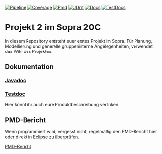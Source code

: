 <p>
    <a href="https://sopra-ci.cs.tu-dortmund.de/group04/project2/Projekt2-shadow.zip"><img alt="Pipeline" src="https://sopra-gitlab.cs.tu-dortmund.de/sopra20C/gruppe04/projekt2/badges/master/pipeline.svg" /></a>
    <a href="https://sopra-ci.cs.tu-dortmund.de/group04/project2/coverage/"><img alt="Coverage" src="https://sopra-ci.cs.tu-dortmund.de/group04/project2/coverage.svg" /></a>
	<a href="https://sopra.cs.tu-dortmund.de/bin/pmd.py?XXY=20C&GROUPNUMBER=4&PROJECT=2"><img alt="Pmd" src="https://sopra-ci.cs.tu-dortmund.de/group04/project2/pmd.svg" /></a>
	<a href="https://sopra-ci.cs.tu-dortmund.de/group04/project2/test/"><img alt="JUnit" src="https://sopra-ci.cs.tu-dortmund.de/group04/project2/junit.svg" /></a>
	<a href="https://sopra-ci.cs.tu-dortmund.de/group04/project2/checkstyle/main.html"><img alt="Docs" src="https://sopra-ci.cs.tu-dortmund.de/group04/project2/doc.svg" /></a>
	<a href="https://sopra-ci.cs.tu-dortmund.de/group04/project2/checkstyle/test.html"><img alt="TestDocs" src="https://sopra-ci.cs.tu-dortmund.de/group04/project2/testdoc.svg" /></a>
</p>

# Projekt 2 im Sopra 20C

In diesem Repository entsteht euer erstes Projekt im Sopra. Für Planung, Modellierung und generelle gruppeninterne Angelegenheiten, verwendet das Wiki des Projektes. 

## Dokumentation

### [Javadoc](https://sopra-ci.cs.tu-dortmund.de/group04/project2/javadoc/)

### [Testdoc](https://sopra-ci.cs.tu-dortmund.de/group04/project2/testjavadoc/)

Hier könnt ihr auch eure Produktbeschreibung verlinken.


## PMD-Bericht

Wenn programmiert wird, vergesst nicht, regelmäßig den PMD-Bericht hier oder direkt in Eclipse zu überprüfen.

[PMD-Bericht](https://sopra.cs.tu-dortmund.de/bin/pmd.py?XXY=20C&GROUPNUMBER=4&PROJECT=1)

